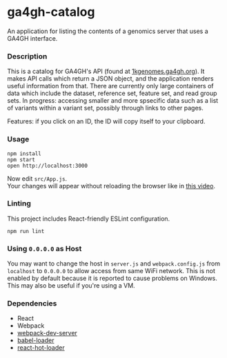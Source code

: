 ga4gh-catalog
=====================

An application for listing the contents of a genomics server that uses a GA4GH interface.

### Description

This is a catalog for GA4GH's API (found at [1kgenomes.ga4gh.org](http://1kgenomes.ga4gh.org)). It makes API calls which return a JSON object, and the application renders useful information from that. There are currently only large containers of data which include the dataset, reference set, feature set, and read group sets. In progress: accessing smaller and more spsecific data such as a list of variants within a variant set, possibly through links to other pages. 

Features: if you click on an ID, the ID will copy itself to your clipboard. 

### Usage

```
npm install
npm start
open http://localhost:3000
```

Now edit `src/App.js`.  
Your changes will appear without reloading the browser like in [this video](http://vimeo.com/100010922).

### Linting

This project includes React-friendly ESLint configuration.

```
npm run lint
```

### Using `0.0.0.0` as Host

You may want to change the host in `server.js` and `webpack.config.js` from `localhost` to `0.0.0.0` to allow access from same WiFi network. This is not enabled by default because it is reported to cause problems on Windows. This may also be useful if you're using a VM.

### Dependencies

* React
* Webpack
* [webpack-dev-server](https://github.com/webpack/webpack-dev-server)
* [babel-loader](https://github.com/babel/babel-loader)
* [react-hot-loader](https://github.com/gaearon/react-hot-loader)